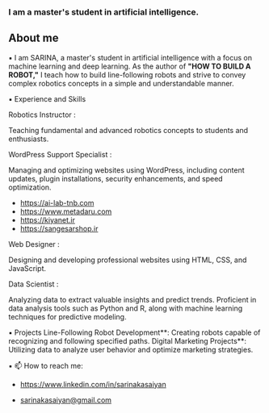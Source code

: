 

 <h3>I am a master's student in artificial intelligence.</h3>

<h2>About me</h2>

▪️ I am SARINA, a master's student in artificial intelligence with a focus on machine learning and deep learning. As the author of **"HOW TO BUILD A ROBOT,"** I teach how to          build line-following robots and strive to convey complex robotics concepts in a simple and understandable manner.
 
▪️ Experience and Skills

   Robotics Instructor : 
   
   Teaching fundamental and advanced robotics concepts to students and enthusiasts.
   
   WordPress Support Specialist :
   
   Managing and optimizing websites using WordPress, including content updates, plugin installations, security enhancements, and speed optimization.

  - https://ai-lab-tnb.com
  - https://www.metadaru.com
  - https://kiyanet.ir
  - https://sangesarshop.ir
    
   
   Web Designer : 
   
   Designing and developing professional websites using HTML, CSS, and JavaScript.


   Data Scientist : 
   
   Analyzing data to extract valuable insights and predict trends. Proficient in data analysis tools such as Python and R, along with machine learning techniques     for              predictive modeling.

▪️ Projects
   Line-Following Robot Development**: Creating robots capable of recognizing and following specified paths.
   Digital Marketing Projects**: Utilizing data to analyze user behavior and optimize marketing strategies.

▪️ 📫 How to reach me:

  - https://www.linkedin.com/in/sarinakasaiyan

  - sarinakasaiyan@gmail.com





